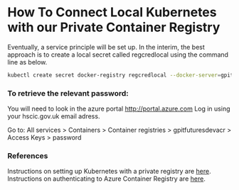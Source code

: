 # How To Connect Local Kubernetes with our Private Container Registry

Eventually, a service principle will be set up. In the interim, the best approach is to create a local secret called regcredlocal using the command line as below.

```bash
kubectl create secret docker-registry regcredlocal --docker-server=gpitfuturesdevacr.azurecr.io --docker-username=gpitfuturesdevacr --docker-password=<password> --docker-email=<your-hscic.gov.uk email> --namespace buyingcatalogue
```

### To retrieve the relevant password:
You will need to look in the azure portal http://portal.azure.com
Log in using your hscic.gov.uk email adress.

Go to: All services > Containers > Container registries > gpitfuturesdevacr > Access Keys > password

### References

Instructions on setting up Kubernetes with a private registry are [here](https://kubernetes.io/docs/tasks/configure-pod-container/pull-image-private-registry/).
Instructions on authenticating to Azure Container Registry are [here](https://docs.microsoft.com/en-us/azure/container-registry/container-registry-authentication).
